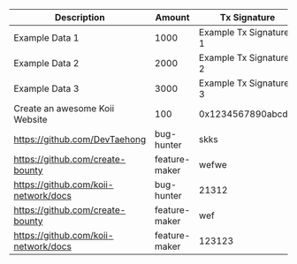 | Description | Amount | Tx Signature | GitHub URL |
|-------------|--------|--------------|------------|
| Example Data 1       | 1000  | Example Tx Signature 1        | Example GitHub URL 1    |
| Example Data 2       | 2000  | Example Tx Signature 2        | Example GitHub URL 2    |
| Example Data 3       | 3000  | Example Tx Signature 3        | Example GitHub URL 3    |
| Create an awesome Koii Website | 100 | 0x1234567890abcdef | https://github.com/user/repo |
| https://github.com/DevTaehong | bug-hunter | skks | sjjsjns | 0.00001 | usdc | 0x50df78aa77064ba4ad8af32a6ba087b998291bb6a8b927c70fd49e5bad4ad72c |
| https://github.com/create-bounty | feature-maker | wefwe | wefw | 0.0001 | usdc | 0x9f63de96a21f89737c445c6af9bc7cf9090698e25018175b15a6763162595b9e |
| https://github.com/koii-network/docs | bug-hunter | 21312 | 3123123 | 0.0005 | usdc | 0x4f25c3086193457b03572ce81d4b564a6a3f5137f1b028af7c640d884fb5dd47 |
| https://github.com/create-bounty | feature-maker | wef | gyg | 0.001 | usdc | 0x1ce2ef2be8685a1767d97890cb2a49a1bda9714341ddc47826faf919e47fb3ce |
| https://github.com/koii-network/docs | feature-maker | 123123 | 123123 | 0.055 | usdc | 0xbddf4b625f56683f5cd38119218fa2dcef9d5be5a2d40e55ebcf1052034abb55 |